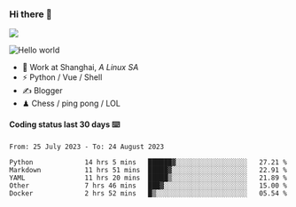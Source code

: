 ### Hi there 👋
![](https://komarev.com/ghpvc/?username=Xuhandsome)


<img src="https://github-readme-stats.vercel.app/api?username=XuHandsome&show_icons=true&theme=merko" alt="Hello world">

<br/>

- 🍻  Work at Shanghai, _A Linux SA_
- ⚡  Python / Vue / Shell
- ✍️  Blogger
- ♟  Chess / ping pong / LOL

#### Coding status last 30 days ⌨️

<!--START_SECTION:waka-->

```text
From: 25 July 2023 - To: 24 August 2023

Python             14 hrs 5 mins   ██████▓░░░░░░░░░░░░░░░░░░   27.21 %
Markdown           11 hrs 51 mins  █████▓░░░░░░░░░░░░░░░░░░░   22.91 %
YAML               11 hrs 20 mins  █████▒░░░░░░░░░░░░░░░░░░░   21.89 %
Other              7 hrs 46 mins   ███▓░░░░░░░░░░░░░░░░░░░░░   15.00 %
Docker             2 hrs 52 mins   █▒░░░░░░░░░░░░░░░░░░░░░░░   05.54 %
```

<!--END_SECTION:waka-->
